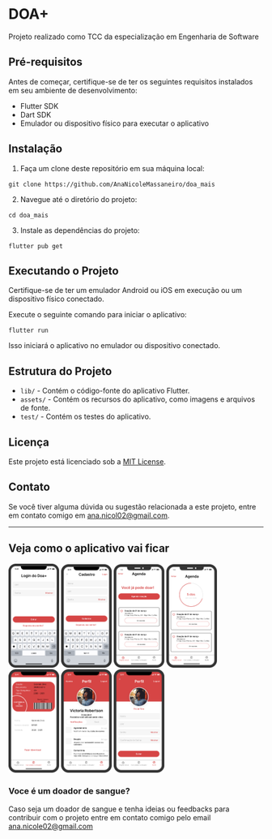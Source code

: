 # DOA+

Projeto realizado como TCC da especialização em Engenharia de Software

## Pré-requisitos

Antes de começar, certifique-se de ter os seguintes requisitos instalados em seu ambiente de desenvolvimento:

- Flutter SDK
- Dart SDK
- Emulador ou dispositivo físico para executar o aplicativo

## Instalação

1. Faça um clone deste repositório em sua máquina local:

```
git clone https://github.com/AnaNicoleMassaneiro/doa_mais
```

2. Navegue até o diretório do projeto:

```
cd doa_mais
```

3. Instale as dependências do projeto:

```
flutter pub get
```

## Executando o Projeto

Certifique-se de ter um emulador Android ou iOS em execução ou um dispositivo físico conectado.

Execute o seguinte comando para iniciar o aplicativo:

```
flutter run
```

Isso iniciará o aplicativo no emulador ou dispositivo conectado.

## Estrutura do Projeto

- `lib/` - Contém o código-fonte do aplicativo Flutter.
- `assets/` - Contém os recursos do aplicativo, como imagens e arquivos de fonte.
- `test/` - Contém os testes do aplicativo.

## Licença

Este projeto está licenciado sob a [MIT License](https://opensource.org/licenses/MIT).

## Contato

Se você tiver alguma dúvida ou sugestão relacionada a este projeto, entre em contato comigo em [ana.nicol02@gmail.com](mailto:ana.nicol02@gmail.com).

---

## Veja como o aplicativo vai ficar
<p float="left">
    <img src="./assets/login.png" alt="J" width="100"/>
    <img src="./assets/cadastro.png" alt="J" width="100"/>
    <img src="./assets/agenda1.png" alt="J" width="100"/>
    <img src="./assets/agenda2.png" alt="J" width="100"/>
    <img src="./assets/carteririnha.png" alt="J" width="100"/>
    <img src="./assets/perfil.png" alt="J" width="100"/>
    <img src="./assets/perfilEDIT.png" alt="J" width="100"/>
</p>


### Voce é um doador de sangue?
Caso seja um doador de sangue e tenha ideias ou feedbacks para contribuir com o projeto entre em contato comigo pelo email ana.nicole02@gmail.com